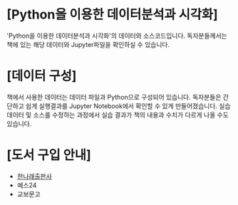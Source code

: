 # [Python을 이용한 데이터분석과 시각화]

'Python을 이용한 데이터분석과 시각화'의 데이터와 소스코드입니다. 독자분들께서는 책에 있는 해당 데이터와 Jupyter파일을 확인하실 수 있습니다.


#  [데이터 구성]


책에서 사용한 데이터는 데이터 파일과 Python으로 구성되어 있습니다. 독자분들은 간단하고 쉽게 실행결과를 Jupyter Notebook에서 확인할 수 있게 만들어졌습니다.
실습 데이터 및 소스를 수정하는 과정에서 실습 결과가 책의 내용과 수치가 다르게 나올 수도 있습니다.

# [도서 구입 안내]

* [한나래출판사](http://www.hannarae.net/)
* 예스24
* 교보문고
